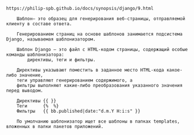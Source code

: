 ```https://philip-spb.github.io/docs/synopsis/django/9.html```

```
    Шаблон— это образец для генерирования веб-страницы, отправляемой клиенту в составе ответа. 
    
    Генерированием страниц на основе шаблонов занимается подсистема Django, называемая шаблонизатором.
    
    Шаблон Django — это файл с HTML-кодом страницы, содержащий особые команды шаблонизатора: 
        директивы, теги и фильтры. 
        
    Директивы указывают поместить в заданное место HTML-кода какое-либо значение, 
    теги управляют генерированием содержимого, а 
    фильтры выполняют какие-либо преобразования указанного значения перед выводом.
    
    Директивы {{ }} 
    Теги      {%  %}
    Фильтры   {{ bb.published|date:"d.m.Y H:i:s" }}
```

```
    По умолчанию шаблонизатор ищет все шаблоны в папках templates, вложенных в папки пакетов приложений.
```